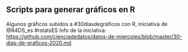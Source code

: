 ## Scripts para generar gráficos en R

Algunos gráficos subidos a #30díasdegráficos con R, iniciativa de @R4DS_es #rstatsES
Info de la iniciativa: https://github.com/cienciadedatos/datos-de-miercoles/blob/master/30-dias-de-graficos-2020.md
